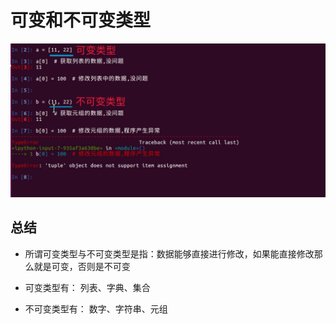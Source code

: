 # 可变和不可变类型

![](images/可变.jpg)

## 总结

- 所谓可变类型与不可变类型是指：数据能够直接进行修改，如果能直接修改那么就是可变，否则是不可变

- 可变类型有： 列表、字典、集合

- 不可变类型有： 数字、字符串、元组
